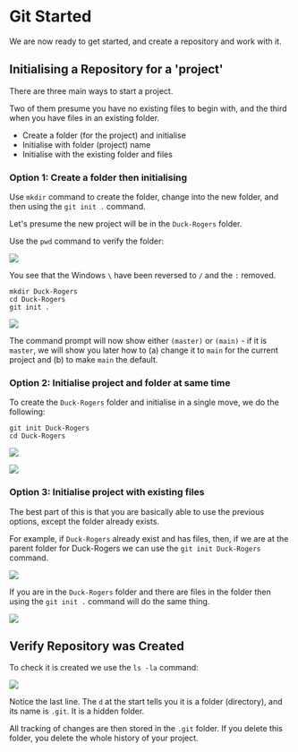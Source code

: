 # Git Started

We are now ready to get started, and create a repository and work with it.

## Initialising a Repository for a 'project'

There are three main ways to start a project.

Two of them presume you have no existing files to begin with, and the third when you have files in an existing folder.

- Create a folder (for the project) and initialise
- Initialise with folder (project) name
- Initialise with the existing folder and files

### Option 1: Create a folder then initialising

Use `mkdir` command to create the folder, change into the new folder, and then using the `git init .` command.

Let's presume the new project will be in the `Duck-Rogers` folder.

Use the `pwd` command to verify the folder:

![](pasted-image-20240216113101.png)

You see that the Windows `\` have been reversed to `/` and the `:` removed.

```shell
mkdir Duck-Rogers
cd Duck-Rogers
git init .
```

![](pasted-image-20240216113320.png)

The command prompt will now show either `(master)` or `(main)` - if it is `master`, we will show you later how to (a)
change it to `main` for the current project and (b) to make `main` the default.

### Option 2: Initialise project and folder at same time

To create the `Duck-Rogers` folder and initialise in a single move, we do the following:

```shell
git init Duck-Rogers
cd Duck-Rogers
```

![](pasted-image-20240216113649.png)

![](pasted-image-20240216113804.png)

### Option 3: Initialise project with existing files

The best part of this is that you are basically able to use the previous options, except the folder already exists.

For example, if `Duck-Rogers` already exist and has files, then, if we are at the parent folder for Duck-Rogers we can
use the `git init Duck-Rogers` command.

![](pasted-image-20240216114404.png)

If you are in the `Duck-Rogers` folder and there are files in the folder then using the `git init .` command will do the
same thing.

![](pasted-image-20240216114456.png)

## Verify Repository was Created

To check it is created we use the `ls -la` command:

![](pasted-image-20240216113831.png)

Notice the last line. The `d` at the start tells you it is a folder (directory), and its name is `.git`. It is a hidden
folder.

All tracking of changes are then stored in the `.git` folder. If you delete this folder, you delete the whole history of
your project.
